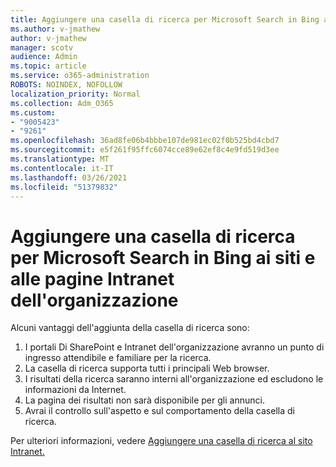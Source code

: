 ```yaml
---
title: Aggiungere una casella di ricerca per Microsoft Search in Bing ai siti e alle pagine Intranet dell'organizzazione
ms.author: v-jmathew
author: v-jmathew
manager: scotv
audience: Admin
ms.topic: article
ms.service: o365-administration
ROBOTS: NOINDEX, NOFOLLOW
localization_priority: Normal
ms.collection: Adm_O365
ms.custom:
- "9005423"
- "9261"
ms.openlocfilehash: 36ad8fe06b4bbbe107de981ec02f0b525bd4cbd7
ms.sourcegitcommit: e5f261f95ffc6074cce89e62ef8c4e9fd519d3ee
ms.translationtype: MT
ms.contentlocale: it-IT
ms.lasthandoff: 03/26/2021
ms.locfileid: "51379832"
---
```

# <a name="add-a-search-box-for-microsoft-search-in-bing-to-your-organizations-intranet-sites-and-pages"></a>Aggiungere una casella di ricerca per Microsoft Search in Bing ai siti e alle pagine Intranet dell'organizzazione

Alcuni vantaggi dell'aggiunta della casella di ricerca sono:

1. I portali Di SharePoint e Intranet dell'organizzazione avranno un punto di ingresso attendibile e familiare per la ricerca.
2. La casella di ricerca supporta tutti i principali Web browser.
3. I risultati della ricerca saranno interni all'organizzazione ed escludono le informazioni da Internet.
4. La pagina dei risultati non sarà disponibile per gli annunci.
5. Avrai il controllo sull'aspetto e sul comportamento della casella di ricerca.

Per ulteriori informazioni, vedere [Aggiungere una casella di ricerca al sito Intranet.](https://go.microsoft.com/fwlink/?linkid=2151387)
